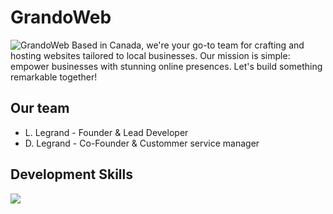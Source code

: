 # GrandoWeb
![GrandoWeb](https://i.postimg.cc/50NYmP5X/Untitled-2.png)
Based in Canada, we're your go-to team for crafting and hosting websites tailored to local businesses. Our mission is simple: empower businesses with stunning online presences. Let's build something remarkable together!

## Our team
 - L. Legrand - Founder & Lead Developer
 - D. Legrand - Co-Founder & Custommer service manager
   
## Development Skills
<img src="https://skillicons.dev/icons?i=html,css,js,php,py" />

